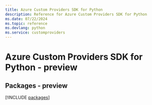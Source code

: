 ```yaml
---
title: Azure Custom Providers SDK for Python
description: Reference for Azure Custom Providers SDK for Python
ms.date: 07/22/2024
ms.topic: reference
ms.devlang: python
ms.service: customproviders
---
```

# Azure Custom Providers SDK for Python - preview
## Packages - preview
[!INCLUDE [packages](custom-providers-index.md)]